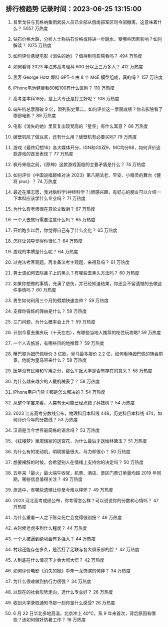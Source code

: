 
## 排行榜趋势 记录时间：2023-06-25 13:15:00
  
  1. 普里戈任与瓦格纳集团武装人员已全部从俄南部军区司令部撤离，这意味着什么？ 5057 万热度
    
  2. 钻石价格大跌，分析人士称钻石价格或将进一步跳水，受哪些因素影响？如何解读？ 1075 万热度
    
  3. 如何评价悬疑电影《消失的她》？值得到电影院看吗？ 494 万热度
    
  4. 如何看待 2023 年江苏高考理科 600 分以上三万多人？ 412 万热度
    
  5. 黑客 George Hotz 爆料 GPT-4 由 8 个 MoE 模型组成，真的吗？ 157 万热度
    
  6. iPhone电池健康看80和100有什么区别？ 110 万热度
    
  7. 高考差本科18分，是上大专还是打工好呢？ 108 万热度
    
  8. 端午档总票房破 9 亿，暂列影史第二，如何评价这一票房成绩？你去影院看了哪部电影？ 89 万热度
    
  9. 电影《消失的她》里反复出现梵高的「星空」有什么寓意？ 86 万热度
    
  10. 破壁机除了做豆浆，还有什么用？破壁机有必要买吗? 79 万热度
    
  11. 游戏《最终幻想16》各大媒体开分，IGN和GS双9，MC均分88，如何评价这款游戏的首发表现？ 77 万热度
    
  12. 枫丹来临之前，《原神》这款游戏面临的主要矛盾是什么？ 74 万热度
    
  13. 如何评价《中国说唱巅峰对决 2023》第八期法老、早安、小精灵的舞台《健将 plus》？ 74 万热度
    
  14. 最近在填志愿，我对脑科学(神经科学？)很感兴趣，有好心的朋友可以介绍一下本科应该学什么专业吗？ 71 万热度
    
  15. 为什么有老师很在意论文致谢？ 67 万热度
    
  16. 一个人去旅行需要注意什么吗？ 65 万热度
    
  17. 开始跑步以后，你觉得自己有了什么变化？ 65 万热度
    
  18. 怎样让领导觉得你很忙？ 64 万热度
    
  19. 游戏的本质是什么呢？ 64 万热度
    
  20. 过完法考客观题，再准备法考主观题，来得及吗？ 61 万热度
    
  21. 男士该如何去除鼻子上的黑头？有哪些去黑头方法吗？ 60 万热度
    
  22. 如果你想做的事情，充满了悲伤，并已经知道结果，你还会不留遗憾的去做这件事情吗？ 60 万热度
    
  23. 男生如何利用三个月的假期快速变帅？ 59 万热度
    
  24. 支撑你锻炼的理由是什么？ 59 万热度
    
  25. 三门问题，为什么概率会上升？ 59 万热度
    
  26. 计划今夏去重庆玩（十天左右），有哪些当地人推荐的吃住玩攻略? 59 万热度
    
  27. 一个人去旅游，有哪些目的地推荐？ 59 万热度
    
  28. 曝巴黎为姆巴佩标价 3 亿欧，皇马最多报价 2.2 亿，如何看待姆巴佩的转会前景，他能为皇马带来什么？ 58 万热度
    
  29. 医学没有民用和军用之分，那么军医大学是否有存在的意义？ 58 万热度
    
  30. 为什么越来越少的人戴机械表了？ 58 万热度
    
  31. iPhone用户门禁卡都是怎么解决的？ 54 万热度
    
  32. 从整个宇宙来看，人类有无可能已经点错了科技树？ 54 万热度
    
  33. 2023 江苏高考分数线公布，物理科目本科线 448，历史科目本科线 474，如何评价今年的分数线？ 53 万热度
    
  34. 汉语是当今世界最简练的语言吗？ 53 万热度
    
  35. 《红楼梦》里周瑞家的送宫花，为什么最后才送给林黛玉？ 51 万热度
    
  36. 为什么有的发动机，明明排量很大，马力却很小？ 50 万热度
    
  37. 想要裸辞的时候，会希望别人在情绪上支持你的决定吗？ 50 万热度
    
  38. 五年来「最火」最火端午收官，机票、酒店、景区门票订单量均超 2019 年同期，哪些信息值得关注？ 49 万热度
    
  39. 旅途中，有哪些遗憾让你至今难以释怀？ 49 万热度
    
  40. 2023 河北高考成绩公布，你考得怎么样？可以说说你的分数和心情吗？ 47 万热度
    
  41. 为什么重看一人之下陈朵死亡会觉得很别扭？ 46 万热度
    
  42. 古时候老虎多到什么程度？ 44 万热度
    
  43. 一个人被逼到绝境会有多强大？ 44 万热度
    
  44. 村超还能存在多久，是否打了足联与各大俱乐部的脸？ 42 万热度
    
  45. 人到底在什么情况下才会大彻大悟？ 42 万热度
    
  46. 如何评价电影《消失的她》中朱一龙饰演的何非？ 34 万热度
    
  47. 为什么很难做到执行力很强？ 34 万热度
    
  48. 以现在的社会形势走向，选什么专业好？ 26 万热度
    
  49. 收到大学录取通知书那一刻你是什么感受? 26 万热度
    
  50. 6 月 22 日华北多地高温，北京冲上 40℃，系 9 年来首次，背后原因有哪些？该如何做好防暑工作？ 18 万热度
    